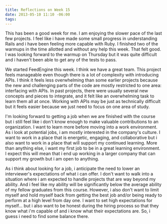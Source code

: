 ```yaml
---
title: Reflections on Week 15
date: 2013-05-10 11:10 -06:00
tags:
---
```


This has been a good week for me. I am enjoying the slower pace of the last few projects. I feel like i have made some small progress in understanding Rails and i have been feeling more capable with Ruby. I finished two of the warmups in the time allotted and without any help this week. That felt good. I was looking forward to the warmup on Thursday but it was quite difficult and i haven't been able to get any of the tests to pass.

We started FeedEngine this week. I think we have a great team. This project feels manageable even though there is a lot of complexity with introducing APIs. I think it feels less overwhelming than some earlier projects because the new and challenging parts of the code are mostly restricted to one area: interfacing with APIs. In past projects, there were usually several new concepts and pieces to integrate, and it felt like an overwhelming task to learn them all at once. Working with APIs may be just as technically difficult but it feels easier because we just need to focus on one area of study.

I'm looking forward to getting a job when we are finished with the course but i still feel like i don't know enough to make valuable contributions to an organization. I want to learn more before moving into a work environment. As i look at potential jobs, i am mostly interested in the company's culture. I want to work in a place that is energetic, engaging, and collaborative but i also want to work in a place that will support my continued learning. More than anything else, i want my first job to be in a great learning environment. I expect this will mean that i end up working in a larger company that can support my growth but i am open to anything.

As i think about looking for a job, i anticipate the need to lower an interviewer's expectations of what i can offer. I don't want to walk into a situation where i am expected to handle projects that are way beyond my ability. And i feel like my ability will be significantly below the average ability of my fellow graduates from this course. However, i also don't want to limit myself and hold myself back from getting the best job and/or being ready to perform at a high level from day one. I want to set high expectations for myself... but i also want to be honest during the hiring process so that they know what i'm capable of and i know what their expectations are. So, i guess i need to find some balance there.